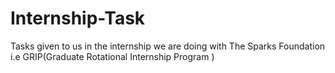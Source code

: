# Internship-Task
Tasks given to us in the internship we are doing with The Sparks Foundation i.e GRIP(Graduate Rotational Internship Program ) 



